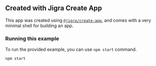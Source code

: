 ## Created with Jigra Create App

This app was created using [`@jigra/create-app`](https://github.com/familyjs/create-jigra-app),
and comes with a very minimal shell for building an app.

### Running this example

To run the provided example, you can use `npm start` command.

```bash
npm start
```
